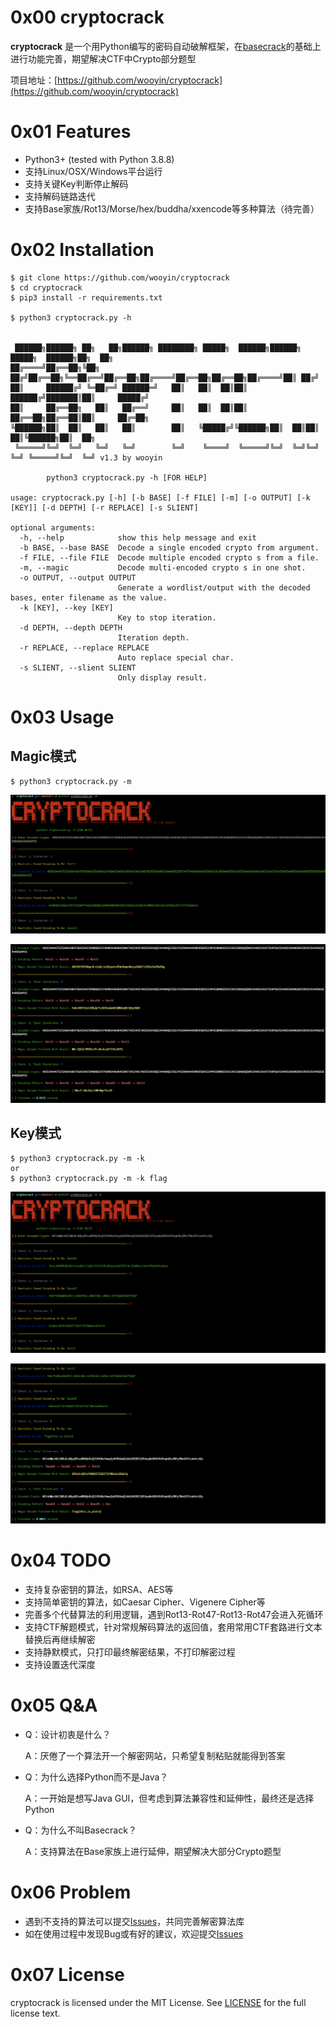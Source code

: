 # 0x00 cryptocrack

**cryptocrack** 是一个用Python编写的密码自动破解框架，在[basecrack](https://github.com/mufeedvh/basecrack)的基础上进行功能完善，期望解决CTF中Crypto部分题型

项目地址：[https://github.com/wooyin/cryptocrack](https://github.com/wooyin/cryptocrack)

# 0x01 Features
- Python3+ (tested with Python 3.8.8)
- 支持Linux/OSX/Windows平台运行
- 支持关键Key判断停止解码
- 支持解码链路迭代
- 支持Base家族/Rot13/Morse/hex/buddha/xxencode等多种算法（待完善）

# 0x02 Installation
```
$ git clone https://github.com/wooyin/cryptocrack
$ cd cryptocrack
$ pip3 install -r requirements.txt

$ python3 cryptocrack.py -h


 ██████╗██████╗ ██╗   ██╗██████╗ ████████╗ █████╗  ██████╗██████╗  █████╗  ██████╗██╗  ██╗
██╔════╝██╔══██╗╚██╗ ██╔╝██╔══██╗╚══██╔══╝██╔══██╗██╔════╝██╔══██╗██╔══██╗██╔════╝██║ ██╔╝
██║     ██████╔╝ ╚═██╔═╝ ██████═╝   ██║   ██║  ██║██║     ██████╔╝███████║██║     █████╔╝
██║     ██╔══██╗   ██║   ██╔══╝     ██║   ██║  ██║██║     ██╔══██╗██╔══██║██║     ██╔═██╗
╚██████╗██║  ██║   ██║   ██║        ██║   ╚█████╔╝╚██████╗██║  ██║██║  ██║╚██████╗██║  ██╗
 ╚═════╝╚═╝  ╚═╝   ╚═╝   ╚═╝        ╚═╝    ╚════╝  ╚═════╝╚═╝  ╚═╝╚═╝  ╚═╝ ╚═════╝╚═╝  ╚═╝ v1.3 by wooyin

		python3 cryptocrack.py -h [FOR HELP]

usage: cryptocrack.py [-h] [-b BASE] [-f FILE] [-m] [-o OUTPUT] [-k [KEY]] [-d DEPTH] [-r REPLACE] [-s SLIENT]

optional arguments:
  -h, --help            show this help message and exit
  -b BASE, --base BASE  Decode a single encoded crypto from argument.
  -f FILE, --file FILE  Decode multiple encoded crypto s from a file.
  -m, --magic           Decode multi-encoded crypto s in one shot.
  -o OUTPUT, --output OUTPUT
                        Generate a wordlist/output with the decoded bases, enter filename as the value.
  -k [KEY], --key [KEY]
                        Key to stop iteration.
  -d DEPTH, --depth DEPTH
                        Iteration depth.
  -r REPLACE, --replace REPLACE
                        Auto replace special char.
  -s SLIENT, --slient SLIENT
                        Only display result.
```

# 0x03 Usage

## Magic模式
```
$ python3 cryptocrack.py -m
```
![](imgs/images-01.png)

![](imgs/images-02.png)

## Key模式
```
$ python3 cryptocrack.py -m -k
or
$ python3 cryptocrack.py -m -k flag
```
![](imgs/images-03.png)

![](imgs/images-04.png)


# 0x04 TODO
- 支持复杂密钥的算法，如RSA、AES等
- 支持简单密钥的算法，如Caesar Cipher、Vigenere Cipher等
- 完善多个代替算法的利用逻辑，遇到Rot13-Rot47-Rot13-Rot47会进入死循环
- 支持CTF解题模式，针对常规解码算法的返回值，套用常用CTF套路进行文本替换后再继续解密
- 支持静默模式，只打印最终解密结果，不打印解密过程
- 支持设置迭代深度

# 0x05 Q&A
- Q：设计初衷是什么？

  A：厌倦了一个算法开一个解密网站，只希望复制粘贴就能得到答案

- Q：为什么选择Python而不是Java？
  
  A：一开始是想写Java GUI，但考虑到算法兼容性和延伸性，最终还是选择Python

- Q：为什么不叫Basecrack？
  
  A：支持算法在Base家族上进行延伸，期望解决大部分Crypto题型

# 0x06 Problem
- 遇到不支持的算法可以提交[Issues](https://github.com/wooyin/cryptocrack/issues)，共同完善解密算法库
- 如在使用过程中发现Bug或有好的建议，欢迎提交[Issues](https://github.com/wooyin/cryptocrack/issues)

# 0x07 License

cryptocrack is licensed under the MIT License. See [LICENSE](LICENSE) for the full license text.
